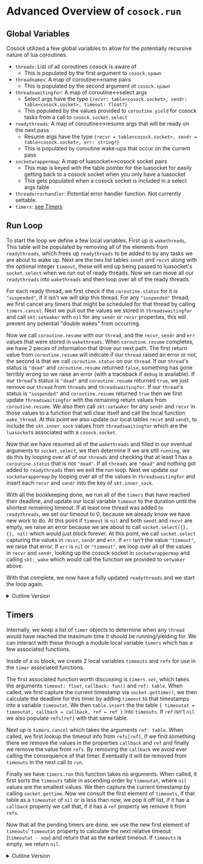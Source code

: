 # Advanced Overview of `cosock.run`

## Global Variables

Cosock utilized a few global variables to allow for the potentially recursive nature of lua coroutines.

- `threads`: List of all coroutines cosock is aware of
  - This is populated by the first argument to `cosock.spawn`
- `threadnames`: A map of coroutine<->name pairs
  - This is populated by the second argument ot `cosock.spawn`
- `threadswaitingfor`: A map of coroutine<->select args
  - Select args have the type `{recvr: table<cosock.socket>, sendr: table<cosock.socket>, timeout: float?}`
  - This populated by the values provided to `coroutine.yield` for cosock tasks from a call to `cosock.socket.select`
- `readythreads`: A map of coroutine<->resume args that will be ready on the next pass
  - Resume args have the type `{recvr = table<cosock.socket>, sendr = table<cosock.socket>, err: string?}`
  - This is populated by coroutine wake-ups that occur on the current pass
- `socketwrappermap`: A map of luasocket<->cosock socket pairs
  - This map is keyed with the table pointer for the luasocket for easily getting back to a cosock socket when you
    only have a luasocket
  - This gets populated when a cosock socket is included in a select args table
- `threaderrorhandler`: Potential error handler function. Not currently settable.
- `timers`: [see Timers](#timers)
  
## Run Loop

To start the loop we define a few local variables. First up is `wakethreads`, This table will be
populated by removing all of the elements from `readythreads`, which frees up `readythreads` to
be added to by any tasks we are about to wake up. Next are the two list tables `sendt` and `recvt`
along with the optional integer `timeout`, these will end up being passed to luasocket's `socket.select`
when we run out of ready threads. Now we can move all our `readythreads` into `wakethreads` and then
loop over all of the ready threads.

For each ready thread, we first check if the `coroutine.status` for it is `"suspended"`, if it isn't we
will skip this thread. For any `"suspended"` thread, we first cancel any timers that might be scheduled
for that thread by calling `timers.cancel`. Next we pull out the values we stored in `threadswaitingfor`
and call `skt:setwaker` with `nil` for any `sendr` or `recvr` properties, this will prevent any potential
"double wakes" from occurring.

Now we call `coroutine.resume` with our `thread`, and the `recvr`, `sendr` and `err` values that were stored
in `wakethreads`. When `coroutine.resume` completes, we have 2 pieces of information that drive our next path.
The first return value from `coroutine.resume` will indicate if our `thread` raised an error or not, the second
is that we call `coroutine.status` on our `thread`. If our `thread`'s status is `"dead"` and `coroutine.resume`
returned `false`, something has gone terribly wrong so we raise an error (with a traceback if `debug` is available).
If our `thread`'s status is `"dead"` and `coroutine.resume` returned `true`, we just remove our `thread` from `threads`
and `threadswaitingfor`. If our `thread`'s status is `"suspended"` and `coroutine.resume` returned `true` then we first
update `threadswaitingfor` with the remaining return values from `coroutine.resume`. We also then call `skt:setwaker`
for any `sendr` and `recvr` in those values to a function that will clear itself and call the local function
`wake_thread`. At this point we also update our local tables `recvt` and `sendt`, to include the `skt.inner_sock`
values from `threadswaitingfor` which are the `luasocket`s associated with a `cosock.socket`.

Now that we have resumed all of the `wakethreads` and filled in our eventual arguments to `socket.select`, we then
determine if we are still `running`, we do this by looping over all of our `threads` and checking that at least 1 has
a `coroutine.status` that is not `"dead"`. If all `threads` are `"dead"` and nothing got added to `readythreads` then
we exit the run loop. Next we update our `socketwrappermap` by looping over all of the values in `threadswaitingfor`
and insert each `recvr` and `sendr` into the key of `skt.inner_sock`.

With all the bookkeeping done, we run all of the `timers` that have reached their deadline, and update our
local variable `timeout` to the duration until the shortest remaining timeout. If at least one thread was added to
`readythreads`, we set our timeout to 0, because we already know we have new work to do. At this point if `timeout` is
`nil` and both `sendt` and `recvt` are empty, we raise an error because we are about to call
`socket.select({}, {}, nil)` which would just block forever. At this point, we call `socket.select` capturing the
values in `recvr`, `sendr` and `err`. If `err` isn't the value `"timeout"`, we raise that error. If `err` is `nil`
or `"timeout"`, we loop over all of the values in `recvr` and `sendr`, looking up the cosock socket in
`socketwrappermap` and calling `skt:_wake` which would call the function we provided to `setwaker` above.

With that complete, we now have a fully updated `readythreads` and we start the loop again.

<details>
<summary>Outline Version</summary>

1. Define `wakethreads`
2. Define an empty list of senders (`sendt`), receivers (`recvt`) and a `timeout`
3. Pop all `readythreads` entries into the `wakethreads`
4. Loop over all threads in `wakethreads`
   1. If `coroutine.status` for that thread returns "suspended"
      1. Clear any timers
      2. Clear any wakers registered with a `timeout`
      3. `coroutine.resume` with the stored `recv4`, `sendr` and `err` arguments
      4. If `coroutine.resume` returned `true` in the first position and `coroutine.status` returns "suspended"
         1. Re-populate `threadswaitingfor[thread]` with the 3 other return values from `coroutine.resume`
            1. These should be the `recvt`, `sendt` and `timeout` values that will populate select args
         2. Set the waker for all sockets in `recvt` and `sendt` to call `wake_thread` and then unset themselves
         3. If `coroutine.resume` returned a `timeout`, create a new timer for this thread which will call `wake_thread_err` on expirations with the value "timeout"
      5. if `coroutine.status` returned "dead"
         1. If `coroutine.resume` returned `false` in the first position and no `threaderrorhandler` has been set
            1. Raise an error
               1. If the `debug` library is available, include a `debug.traceback` and the second return value from `cosock.resume`
               2. Else just raise an error with the second return value from `cosock.resume`
            2. Exit the application
               1. This calls `os.exit(-1)`
   2. Else, print a warning message if printing is turned on
5. Initialize a variable `running` to `false`
6. Loop over all `threads`, calling `coroutine.status` on each, if at least 1 doesn't return "dead", set `running` to `true`
7. If `running` is `false` and `readythreads` is empty
   1. Exit the run loop
8. Loop over all the values in `threadswaitingfor`
    1. Insert the luasockets on any `sendr` or `recvr` parameters to the loop local variables `sendt` and `recvt`
    2. Populate `socketwrappermap` with any `sendr` or `recvr`s
9. Call `timers.run`
10. If `readythreads` is not empty
    1. Set `timeout` to `0`
11. If `timeout` is falsy and `recvt` is empty and `sendt` is empty
    1. Raise an error that cosock.select was called with no sockets and no timeouts
12. Call luasocket's `socket.select` with our loops `recvt`, `sendt` and `timeout`
13. If `socket.select` returns a value in the 3rd position and that value is not `"timeout"`
    1. Raise an error with that return value
14. Loop over the `recvr` (1st) return from `socket.select`
    1. Look up the `cosock.socket` from `socketwrappermap`
    2. Call `skt:_wake("recvr")`
15. Loop over the `sendr` (2nd) return from `socket.select`
    1. Look up the `cosock.socket` from `socketwrappermap`
    2. Call `skt:_wake("sendr")`

</details>

## Timers

Internally, we keep a list of `timer` objects to determine when any `thread` would have reached the maximum time
it should be running/yielding for. We can interact with these through a module local variable `timers` which
has a few associated functions.

Inside of a `do` block, we create 2 local variables `timeouts` and `refs` for use in the `timer` associated functions.

The first associated function worth discussing is `timers.set`, which takes the arguments `timeout: float`,
`callback: fun()` and `ref: table`. When called, we first capture the current timestamp via `socket.gettime()`,
we then calculate the deadline for this timer by adding `timeout` to that timestamps into a variable `timeoutat`.
We then `table.insert` the the table `{ timeoutat = timeoutat, callback = callback, ref = ref }` into `timeouts`.
If `ref` isn't `nil` we also populate `refs[ref]` with that same table.

Next up is `timers.cancel` which takes the arguments `ref: table`. When called, we first lookup the timeout info
from `refs[ref]`, if we find something there we remove the values in the properties `callback` and `ref` and finally
we remove the value from `refs`. By removing the `callback` we avoid ever calling the consequence of that timer.
Eventually it will be removed from `timeouts` in the next call to `run`.

Finally we have `timers.run` this function takes no arguments. When called, it first sorts the `timeouts` table in
ascending order by `timeoutat`, where `nil` values are the smallest values. We then capture the current timestamp
by calling `socket.gettime`. Now we consult the first element of `timeouts`, if that table as a `timeoutat` of `nil`
or is less than now, we pop it off list, if it has a `callback` property we call that, if it has a `ref` property
we remove it from `refs`.

Now that all the pending timers are done, we use the new first element of `timeouts`' `timeoutat` property to calculate
the next relative timeout (`timeoutat - now`) and return that as the earliest timeout. If `timeouts` is empty, we return
`nil`.

<details>
<summary>Outline Version</summary>

- A timer has the shape `{timeoutat: float, callback: fun(), ref: table?}`
  - `timers.set`
    - Updates `timers` to include that value. Also updates a private scoped table named `refs`
      - `refs` is a map of table pointer<->timer which is used for cancellation of a timer
  - `timers.cancel`
    - If the provided table pointer is in `refs`, remove the `callback` and `ref` properties from that table
    - Set the table pointer key in `refs` to `nil`
  - `timers.run`
    - Sort all timeouts by deadline (earliest first)
    - Pop the timer off the front of the `timers` list
    - If that `timer.timeoutat` is `nil` or `< socket.gettime()`
      - Call `timer.callback`
      - remove this `timer` from `refs`
    - If there are any more timeouts left, return how long before that timeout should expire
    - If there are no more timeouts, return `nil`

</details>
